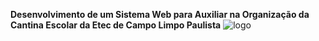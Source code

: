  **Desenvolvimento de um Sistema Web para Auxiliar na Organização da Cantina Escolar da Etec de Campo Limpo Paulista**
![logo](https://github.com/user-attachments/assets/7a7adf2f-9b14-4c8a-b3f1-3201188ee4f8)

